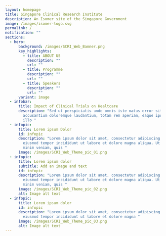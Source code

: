 ```yaml
---
layout: homepage
title: Singapore Clinical Research Institute
description: An Isomer site of the Singapore Government
image: /images/isomer-logo.svg
permalink: /
notification: ""
sections:
  - hero:
      background: /images/SCRI_Web_Banner.png
      key_highlights:
        - title: ABOUT US
          description: ""
          url: ""
        - title: Programme
          description: ""
          url: ""
        - title: Speakers
          description: ""
          url: ""
      variant: image
  - infobar:
      title: Impact of Clinical Trials on Healtcare
      description: "Sed ut perspiciatis unde omnis iste natus error sit voluptatem
        accusantium doloremque laudantium, totam rem aperiam, eaque ipsa quae ab
        illo "
  - infopic:
      title: Lorem ipsum Dolor
      id: infopic
      description: "Lorem ipsum dolor sit amet, consectetur adipiscing elit, sed do
        eiusmod tempor incididunt ut labore et dolore magna aliqua. Ut enim ad
        minim veniam, quis "
      image: /images/SCRI_Web_Theme_pic_01.png
  - infopic:
      title: Lorem ipsum dolor
      subtitle: Add an image and text
      id: infopic
      description: "Lorem ipsum dolor sit amet, consectetur adipiscing elit, sed do
        eiusmod tempor incididunt ut labore et dolore magna aliqua. Ut enim ad
        minim veniam, quis "
      image: /images/SCRI_Web_Theme_pic_02.png
      alt: Image alt text
  - infopic:
      title: Lorem ipsum dolor
      id: infopic
      description: "Lorem ipsum dolor sit amet, consectetur adipiscing elit, sed do
        eiusmod tempor incididunt ut labore et dolore magna "
      image: /images/SCRI_Web_Theme_pic_03.png
      alt: Image alt text
---
```

